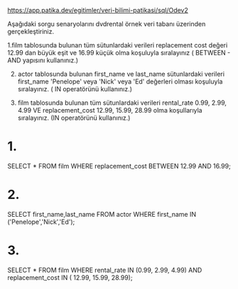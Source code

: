https://app.patika.dev/egitimler/veri-bilimi-patikasi/sql/Odev2

Aşağıdaki sorgu senaryolarını dvdrental örnek veri tabanı üzerinden gerçekleştiriniz.

1.film tablosunda bulunan tüm sütunlardaki verileri replacement cost değeri 12.99 dan büyük eşit ve 16.99 küçük olma koşuluyla
sıralayınız ( BETWEEN - AND yapısını kullanınız.)

2. actor tablosunda bulunan first_name ve last_name sütunlardaki verileri first_name 'Penelope' veya 'Nick' veya 'Ed' değerleri olması
koşuluyla sıralayınız. ( IN operatörünü kullanınız.)

3. film tablosunda bulunan tüm sütunlardaki verileri rental_rate 0.99, 2.99, 4.99 VE replacement_cost 12.99, 15.99, 28.99 olma koşullarıyla sıralayınız.
(IN operatörünü kullanınız.)


# 1.
SELECT *
FROM film
WHERE replacement_cost BETWEEN 12.99 AND 16.99;

# 2.
SELECT first_name,last_name
FROM actor
WHERE first_name IN ('Penelope','Nick','Ed'); 

# 3.
SELECT *
FROM film
WHERE rental_rate IN (0.99, 2.99, 4.99) 
	  AND replacement_cost IN ( 12.99, 15.99, 28.99);
